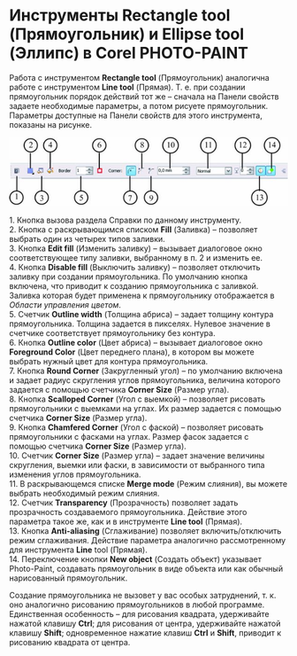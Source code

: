 # Инструменты Rectangle tool (Прямоугольник) и Ellipse tool (Эллипс) в Corel PHOTO-PAINT

Работа с инструментом **Rectangle tool** (Прямоугольник) аналогична работе с инструментом **Line tool** (Прямая). Т. е. при создании прямоугольник порядок действий тот же – сначала на Панели свойств задаете необходимые параметры, а потом рисуете прямоугольник. Параметры доступные на Панели свойств для этого инструмента, показаны на рисунке.

![Инструменты Rectangle tool (Прямоугольник) и Ellipse tool (Эллипс) в Corel PHOTO-PAINT](./7d0727f5-37e8-411c-9304-c4785882bb61.jpg)

1\. Кнопка вызова раздела Справки по данному инструменту.  
2\. Кнопка с раскрывающимся списком **Fill** (Заливка) – позволяет выбрать один из четырех типов заливки.  
3\. Кнопка **Edit fill** (Изменить заливку) – вызывает диалоговое окно соответствующее типу заливки, выбранному в п. 2 и изменить ее.  
4\. Кнопка **Disable fill** (Выключить заливку) – позволяет отключить заливку при создании прямоугольника. По умолчанию кнопка включена, что приводит к созданию прямоугольника с заливкой. Заливка которая будет применена к прямоугольнику отображается в _Области управления цветом_.  
5\. Счетчик **Outline width** (Толщина абриса) – задает толщину контура прямоугольника. Толщина задается в пикселях. Нулевое значение в счетчике соответствует прямоугольнику без контура.  
6\. Кнопка **Outline color** (Цвет абриса) – вызывает диалоговое окно **Foreground Color** (Цвет переднего плана), в котором вы можете выбрать нужный цвет для контура прямоугольника.  
7\. Кнопка **Round Corner** (Закругленный угол) – по умолчанию включена и задает радиус скругления углов прямоугольника, величина которого задается с помощью счетчика **Corner Size** (Размер угла).  
8\. Кнопка **Scalloped Corner** (Угол с выемкой) – позволяет рисовать прямоугольники с выемками на углах. Их размер задается с помощью счетчика **Corner Size** (Размер угла).  
9\. Кнопка **Chamfered Corner** (Угол с фаской) – позволяет рисовать прямоугольники с фасками на углах. Размер фасок задается с помощью счетчика **Corner Size** (Размер угла).  
10\. Счетчик **Corner Size** (Размер угла) – задает значение величины скругления, выемки или фаски, в зависимости от выбранного типа изменения углов прямоугольника.  
11\. В раскрывающемся списке **Merge mode** (Режим слияния), вы можете выбрать необходимый режим слияния.  
12\. Счетчик **Transparency** (Прозрачность) позволяет задать прозрачность создаваемого прямоугольника. Действие этого параметра такое же, как и в инструменте **Line tool** (Прямая).  
13\. Кнопка **Anti-aliasing** (Сглаживание) позволяет включить/отключить режим сглаживания. Действие параметра аналогично рассмотренному для инструмента **Line** tool (Прямая).  
14\. Переключение кнопки **New object** (Создать объект) указывает Photo-Paint, создавать прямоугольник в виде объекта или как обычный нарисованный прямоугольник.

Создание прямоугольника не вызовет у вас особых затруднений, т. к. оно аналогично рисованию прямоугольников в любой программе. Единственная особенность – для рисования квадрата, удерживайте нажатой клавишу **Ctrl**; для рисования от центра, удерживайте нажатой клавишу **Shift**; одновременное нажатие клавиш **Ctrl** и **Shift**, приводит к рисованию квадрата от центра.